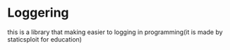 # Loggering
this is a library that making easier to logging in programming(it is made by staticsploit for education)
